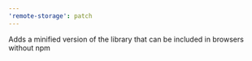 ```yaml
---
'remote-storage': patch
---
```


Adds a minified version of the library that can be included in browsers without npm
